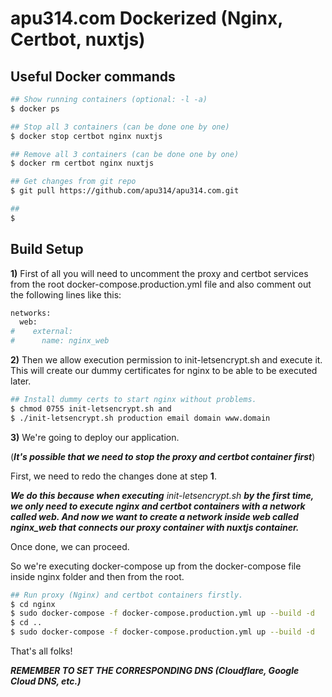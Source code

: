 # apu314.com Dockerized (Nginx, Certbot, nuxtjs)

## Useful Docker commands
``` bash
## Show running containers (optional: -l -a)
$ docker ps

## Stop all 3 containers (can be done one by one)
$ docker stop certbot nginx nuxtjs

## Remove all 3 containers (can be done one by one)
$ docker rm certbot nginx nuxtjs

## Get changes from git repo
$ git pull https://github.com/apu314/apu314.com.git

## 
$ 
```

## Build Setup
**1)** First of all you will need to uncomment the proxy and certbot services from the root 
docker-compose.production.yml file and also comment out the following lines like this:

``` bash
networks:
  web:
#    external:
#      name: nginx_web
```

**2)** Then we allow execution permission to init-letsencrypt.sh and execute it.
This will create our dummy certificates for nginx to be able to be executed later.
``` bash
## Install dummy certs to start nginx without problems.
$ chmod 0755 init-letsencrypt.sh and 
$ ./init-letsencrypt.sh production email domain www.domain
```
**3)** We're going to deploy our application. 

(***It's possible that we need to stop the proxy and certbot container 
first***) 

First, we need to redo the changes done at step **1**.

***We do this because when executing*** *init-letsencrypt.sh* ***by the first time, we only need to execute nginx and 
certbot containers with a network called web. And now we want to create a network inside web called nginx_web that 
connects our proxy container with nuxtjs container.***

Once done, we can proceed. 

So we're executing docker-compose up from the docker-compose file inside nginx folder and 
then from the root.
``` bash
## Run proxy (Nginx) and certbot containers firstly.
$ cd nginx
$ sudo docker-compose -f docker-compose.production.yml up --build -d
$ cd ..
$ sudo docker-compose -f docker-compose.production.yml up --build -d
```
That's all folks!


***REMEMBER TO SET THE CORRESPONDING DNS (Cloudflare, Google Cloud DNS, etc.)***